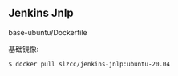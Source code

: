## Jenkins Jnlp

base-ubuntu/Dockerfile

基础镜像:

```
$ docker pull slzcc/jenkins-jnlp:ubuntu-20.04
```

